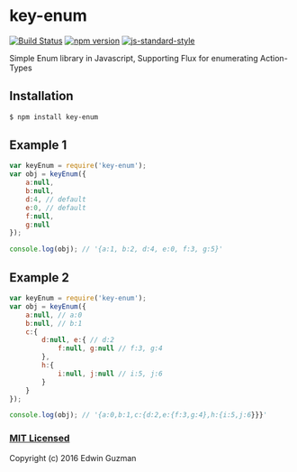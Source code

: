 # key-enum

[![Build Status](https://travis-ci.org/vudduu/key-enum.svg?branch=master)](https://travis-ci.org/vudduu/key-enum) [![npm version](https://badge.fury.io/js/key-enum.svg)](https://www.npmjs.com/package/key-enum) [![js-standard-style](https://img.shields.io/badge/code%20style-standard-brightgreen.svg)](http://standardjs.com/)

Simple Enum library in Javascript, Supporting Flux for enumerating Action-Types

## Installation

```sh
$ npm install key-enum
```

## Example 1

```js
var keyEnum = require('key-enum');
var obj = keyEnum({
    a:null,
    b:null,
    d:4, // default
    e:0, // default
    f:null,
    g:null
});

console.log(obj); // '{a:1, b:2, d:4, e:0, f:3, g:5}'
```

## Example 2

```js
var keyEnum = require('key-enum');
var obj = keyEnum({
    a:null, // a:0
    b:null, // b:1
    c:{
        d:null, e:{ // d:2
            f:null, g:null // f:3, g:4
        },
        h:{
            i:null, j:null // i:5, j:6
        }
    }
});

console.log(obj); // '{a:0,b:1,c:{d:2,e:{f:3,g:4},h:{i:5,j:6}}}'
```

### [MIT Licensed](LICENSE)
Copyright (c) 2016 Edwin Guzman